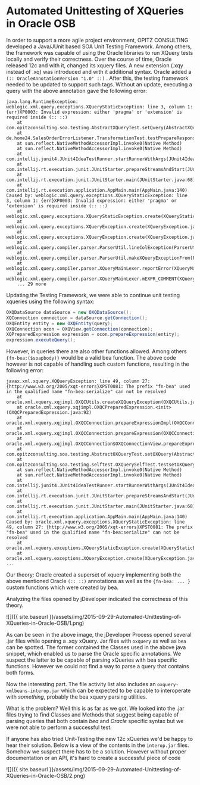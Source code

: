 # Automated Unittesting of XQueries in Oracle OSB

In order to support a more agile project environment, OPITZ CONSULTING developed a Java/JUnit based SOA Unit Testing Framework. Among others, the framework was capable of using the Oracle libraries to run XQuery tests locally and verify their correctness. Over the course of time, Oracle released 12c and with it, changed its xquery files. A new extension (.xqy instead of .xq) was introduced and with it additional syntax. Oracle added a `(:: OracleAnnotationVersion "1.0" ::)` . After this, the testing framework needed to be updated to support such tags. Without an update, executing a query with the above annotation gave the following error: 

```
java.lang.RuntimeException: weblogic.xml.query.exceptions.XQueryStaticException: line 3, column 1: {err}XP0003: Invalid expression: either 'pragma' or 'extension' is required inside (:: ::)
	at com.opitzconsulting.soa.testing.AbstractXQueryTest.setQuery(AbstractXQueryTest.java:56)
	at de.home24.SalesOrderErrorListener.TransformationTest.testPrepareResponseTransformation(TransformationTest.java:25)
	at sun.reflect.NativeMethodAccessorImpl.invoke0(Native Method)
	at sun.reflect.NativeMethodAccessorImpl.invoke0(Native Method)
	at com.intellij.junit4.JUnit4IdeaTestRunner.startRunnerWithArgs(JUnit4IdeaTestRunner.java:78)
	at com.intellij.rt.execution.junit.JUnitStarter.prepareStreamsAndStart(JUnitStarter.java:212)
	at com.intellij.rt.execution.junit.JUnitStarter.main(JUnitStarter.java:68)
	at com.intellij.rt.execution.application.AppMain.main(AppMain.java:140)
Caused by: weblogic.xml.query.exceptions.XQueryStaticException: line 3, column 1: {err}XP0003: Invalid expression: either 'pragma' or 'extension' is required inside (:: ::)
	at weblogic.xml.query.exceptions.XQueryStaticException.create(XQueryStaticException.java:579)
	at weblogic.xml.query.exceptions.XQueryException.create(XQueryException.java:127)
	at weblogic.xml.query.exceptions.XQueryException.create(XQueryException.java:175)
	at weblogic.xml.query.compiler.parser.ParserUtil.lineColException(ParserUtil.java:69)
	at weblogic.xml.query.compiler.parser.ParserUtil.makeXQueryExceptionFrom(ParserUtil.java:91)
	at weblogic.xml.query.compiler.parser.XQueryMainLexer.reportError(XQueryMainLexer.java:106)
	at weblogic.xml.query.compiler.parser.XQueryMainLexer.mEXPR_COMMENT(XQueryMainLexer.java:3495)
	... 29 more
```
Updating the Testing Framework, we were able to continue unit testing xqueries  using the following syntax:

```java
OXQDataSource dataSource = new OXQDataSource();
XQConnection connection = dataSource.getConnection();
OXQEntity entity = new OXQEntity(query);
OXQConnection ocon = OXQView.getConnection(connection);
XQPreparedExpression expression = ocon.prepareExpression(entity);
expression.executeQuery();
```

However, in queries there are also other functions allowed. Among others `{fn-bea:($soapbody)}` would be a valid bea function. The above code however is not capable of handling such custom functions, resulting in the following error:

```
javax.xml.xquery.XQQueryException: line 49, column 27: {http://www.w3.org/2005/xqt-errors}XPST0081: The prefix "fn-bea" used in the qualified name "fn-bea:serialize" can not be resolved
	at oracle.xml.xquery.xqjimpl.OXQCUtils.createXQQueryException(OXQCUtils.java:992)
	at oracle.xml.xquery.xqjimpl.OXQCPreparedExpression.<init>(OXQCPreparedExpression.java:92)
	at oracle.xml.xquery.xqjimpl.OXQCConnection.prepareExpressionImpl(OXQCConnection.java:421)
	at oracle.xml.xquery.xqjimpl.OXQCConnection.prepareExpression(OXQCConnection.java:210)
	at oracle.xml.xquery.xqjimpl.OXQCConnection$OXQConnectionView.prepareExpression(OXQCConnection.java:528)
	at com.opitzconsulting.soa.testing.AbstractOXQueryTest.setOXQuery(AbstractOXQueryTest.java:32)
	at com.opitzconsulting.soa.testing.selftest.OXQuerySelfTest.testsetOXQuery(OXQuerySelfTest.java:29)
	at sun.reflect.NativeMethodAccessorImpl.invoke0(Native Method)
	at sun.reflect.NativeMethodAccessorImpl.invoke0(Native Method)
	at com.intellij.junit4.JUnit4IdeaTestRunner.startRunnerWithArgs(JUnit4IdeaTestRunner.java:78)
	at com.intellij.rt.execution.junit.JUnitStarter.prepareStreamsAndStart(JUnitStarter.java:212)
	at com.intellij.rt.execution.junit.JUnitStarter.main(JUnitStarter.java:68)
	at com.intellij.rt.execution.application.AppMain.main(AppMain.java:140)
Caused by: oracle.xml.xquery.exceptions.XQueryStaticException: line 49, column 27: {http://www.w3.org/2005/xqt-errors}XPST0081: The prefix "fn-bea" used in the qualified name "fn-bea:serialize" can not be resolved
	at oracle.xml.xquery.exceptions.XQueryStaticException.create(XQueryStaticException.java:696)
	at oracle.xml.xquery.exceptions.XQueryException.create(XQueryException.java:92)
...
```

Our theory: Oracle created a superset of xquery implementing both the above mentioned Oracle `(:: ::)` annotations as well as the `{fn-bea: ... }` custom functions which were created by bea. 

Analyzing the files opened by jDeveloper indicated the correctness of this theory. 

![]({{ site.baseurl }}/assets/img/2015-09-29-Automated-Unittesting-of-XQueries-in-Oracle-OSB/1.png)

As can be seen in the above image, the jDeveloper Process opened several .jar files while opening a .xqy xQuery. Jar files with `oxquery` as well as `bea` can be spotted. The former contained the Classes used in the above java snippet, which enabled us to parse the Oracle specific annotations. We suspect the latter to be capable of parsing xQueries with bea specific functions. However we could not find a way to parse a query that contains both forms.

Now the interesting part. The file activity list also includes an `oxquery-xmlbeans-interop.jar` which can be expected to be capable to interoperate with *something*, probably the bea xquery parsing utilities. 

What is the problem? Well this is as far as we got. We looked into the .jar files trying to find Classes and Methods that suggest being capable of parsing queries that both contain *bea* and *Oracle* specific syntax but we were not able to perform a successful test. 

If anyone has also tried Unit-Testing the new 12c xQueries we'd be happy to hear their solution.  Below is a view of the contents in the `interop.jar` files. Somehow we suspect there has to be a solution. However without proper documentation or an API, it's hard to create a successful piece of code

![]({{ site.baseurl }}/assets/img/2015-09-29-Automated-Unittesting-of-XQueries-in-Oracle-OSB/2.png) 